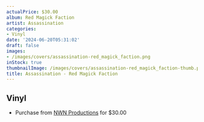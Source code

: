 ```yaml
---
actualPrice: $30.00
album: Red Magick Faction
artist: Assassination
categories:
- Vinyl
date: '2024-06-20T05:31:02'
draft: false
images:
- /images/covers/assassination-red_magick_faction.png
inStock: true
thumbnailImage: /images/covers/assassination-red_magick_faction-thumb.png
title: Assassination - Red Magick Faction
---
```


## Vinyl
* Purchase from [NWN Productions](http://shop.nwnprod.com/index.php?route=product/product&path=75&product_id=51394&sort=pd.name&order=ASC) for $30.00
